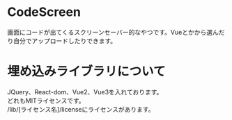 # CodeScreen
画面にコードが出てくるスクリーンセーバー的なやつです。Vueとかから選んだり自分でアップロードしたりできます。
# 埋め込みライブラリについて
JQuery、React-dom、Vue2、Vue3を入れております。  
どれもMITライセンスです。  
/lib/[ライセンス名]/licenseにライセンスがあります。